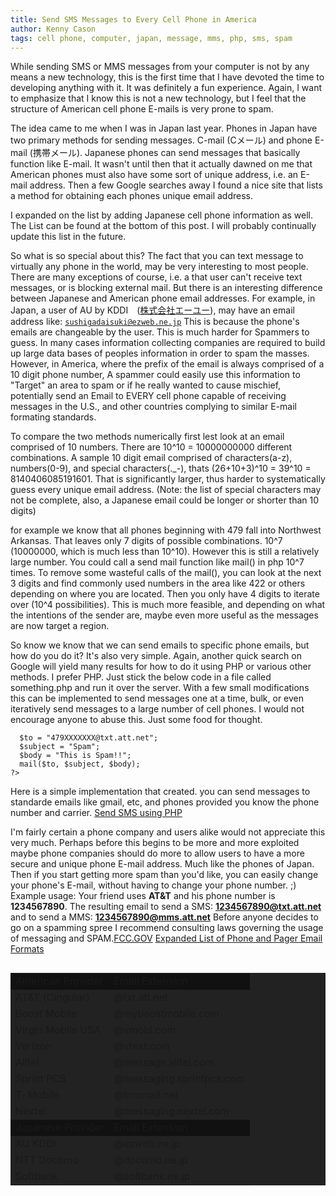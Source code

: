 ```yaml
---
title: Send SMS Messages to Every Cell Phone in America
author: Kenny Cason
tags: cell phone, computer, japan, message, mms, php, sms, spam
---
```


While sending SMS or MMS messages from your computer is not by any means a new technology, this is the first time that I have devoted the time to developing anything with it. It was definitely a fun experience. Again, I want to emphasize that I know this is not a new technology, but I feel that the structure of American cell phone E-mails is very prone to spam.

The idea came to me when I was in Japan last year. Phones in Japan have two primary methods for sending messages. C-mail (Cメール) and phone E-mail (携帯メール). Japanese phones can send messages that basically function like E-mail. It wasn't until then that it actually dawned on me that American phones must also have some sort of unique address, i.e. an E-mail address. Then a few Google searches away I found a nice site that lists a method for obtaining each phones unique email address. 

I expanded on the list by adding Japanese cell phone information as well. The List can be found at the bottom of this post. I will probably continually update this list in the future.

So what is so special about this? The fact that you can text message to virtually any phone in the world, may be very interesting to most people.  There are many exceptions of course, i.e. a that user can't receive text messages, or is blocking external mail. But there is an interesting difference between Japanese and American phone email addresses. For example, in Japan, a user of AU by KDDI　(<a href="http://www.au.kddi.com/" target="_blank">株式会社エーユー</a>), may have an email address like: <code>sushigadaisuki@ezweb.ne.jp</code> 
This is because the phone's emails are changeable by the user. This is much harder for Spammers to guess. In many cases information collecting companies are required to build up large data bases of peoples information in order to spam the masses. However, in America, where the prefix of the email is always comprised of a 10 digit phone number, A spammer could easily use this information to "Target" an area to spam or  if he really wanted to cause mischief, potentially send an Email to EVERY cell phone capable of receiving messages in the U.S., and other countries complying to similar E-mail formating standards. 

To compare the two methods numerically first lest look at an email comprised of 10 numbers. There are 10^10 = 10000000000 different combinations. A sample 10 digit email comprised of characters(a-z), numbers(0-9), and special characters(._-), thats (26+10+3)^10 = 39^10 = 8140406085191601. That is significantly larger, thus harder to systematically guess every unique email address. 
(Note: the list of special characters may not be complete, also, a Japanese email could be longer or shorter than 10 digits)

for example we know that all phones beginning with 479 fall into Northwest Arkansas. That leaves only 7 digits of possible combinations. 10^7 (10000000, which is much less than 10^10). However this is still a relatively large number. You could call a send mail function like mail() in php 10^7 times. To remove some wasteful calls of the mail(), you can look at the next 3 digits and find commonly used numbers in the area like 422 or others depending on where you are located. Then you only have 4 digits to iterate over (10^4 possibilities). This is much more feasible, and depending on what the intentions of the sender are, maybe even more useful as the messages are now target a region.

So know we know that we can send emails to specific phone emails, but how do you do it? It's also very simple. Again, another quick search on Google will yield many results for how to do it using PHP or various other methods. I prefer PHP. Just stick the below code in a file called something.php and run it over the server. With a few small modifications this can be implemented to send messages one at a time, bulk, or even iteratively send messages to a large number of cell phones. I would not encourage anyone to abuse this. Just some food for thought. 

```php<?php
  $to = "479XXXXXXX@txt.att.net";
  $subject = "Spam";
  $body = "This is Spam!!";
  mail($to, $subject, $body);
?>
```

Here is a simple implementation that created. you can send messages to standarde emails like gmail, etc, and phones provided you know the phone number and carrier.
<a href="/sms/sendsms.php">Send SMS using PHP</a>

I'm fairly certain a phone company and users alike would not appreciate this very much. Perhaps before this begins to be more and more exploited maybe phone companies should do more to allow users to have a more secure and unique phone E-mail address. Much like the phones of Japan. Then if you start getting more spam than you'd like, you can easily change your phone's E-mail, without having to change your phone number. ;)
Example usage: Your friend uses <b>AT&T</b> and his phone number is <b>1234567890</b>. 
The resulting email to send a SMS: <b>1234567890@txt.att.net</b>
and to send a MMS: <b>1234567890@mms.att.net</b>
Before anyone decides to go on a spamming spree I recommend consulting laws governing the usage of messaging and SPAM.<a href="http://www.fcc.gov/cgb/consumerfacts/canspam.html" target="_blank">FCC.GOV</a>
<a href='http://networking.ringofsaturn.com/Telecommunications/mobile-phone-emails.php' target="_blank">Expanded List of Phone and Pager Email Formats</a><table border="0" bgcolor="#222" color="#000000" align="left"><tr bgcolor="#111"><td>American Provider</td><td>Email Extension</td></tr><tr><td>AT&amp;T (Cingular)</td><td>@txt.att.net</td></tr><tr><td>Boost Mobile</td><td>@myboostmobile.com </td></tr><tr><td>Virgin Mobile USA</td><td>@vmobl.com</td></tr>
<tr><td>Verizon</td><td>@vtext.com</td></tr><tr><td>Alltel</td><td>@message.alltel.com</td></tr>
<tr><td>Sprint PCS</td><td>@messaging.sprintpcs.com</td></tr><tr><td>T-Mobile</td><td>@tmomail.net</td></tr><tr><td>Nextel</td><td>@messaging.nextel.com</td></tr><tr bgcolor="#111"><td>Japanese Provider</td><td>Email Extension</td></tr><tr><td>AU KDDI</td><td>@ezweb.ne.jp</td></tr><tr><td>NTT Docomo</td><td>@docomo.ne.jp</td></tr>
<tr><td>Softbank</td><td>@softbank.ne.jp</td></tr></table>